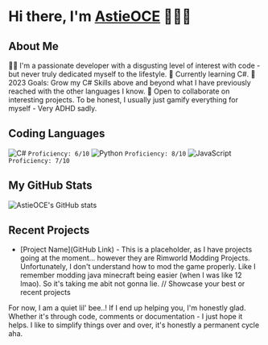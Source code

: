 # Hi there, I'm [AstieOCE](https://github.com/AstieOCE) 👋👋👋

## About Me
👨‍💻 I'm a passionate developer with a disgusting level of interest with code - but never truly dedicated myself to the lifestyle.
🌱 Currently learning C#.
🎯 2023 Goals: Grow my C# Skills above and beyond what I have previously reached with the other languages I know.
🤝 Open to collaborate on interesting projects. To be honest, I usually just gamify everything for myself - Very ADHD sadly.


## Coding Languages
![C#](https://img.shields.io/badge/-C%23-black?style=flat-square&logo=c-sharp) `Proficiency: 6/10`
![Python](https://img.shields.io/badge/-Python-black?style=flat-square&logo=python) `Proficiency: 8/10`
![JavaScript](https://img.shields.io/badge/-JavaScript-black?style=flat-square&logo=javascript) `Proficiency: 7/10`


## My GitHub Stats
![AstieOCE's GitHub stats](https://github-readme-stats.vercel.app/api?username=AstieOCE&show_icons=true&theme=radical)

## Recent Projects
- [Project Name](GitHub Link) - This is a placeholder, as I have projects going at the moment... however they are
Rimworld Modding Projects. Unfortunately, I don't understand how to mod the game properly. Like I remember modding java
minecraft being easier (when I was like 12 lmao). So it's taking me abit not gonna lie.
// Showcase your best or recent projects

For now, I am a quiet lil' bee..!
If I end up helping you, I'm honestly glad. Whether it's through code, comments or documentation - I just hope it helps.
I like to simplify things over and over, it's honestly a permanent cycle aha.
